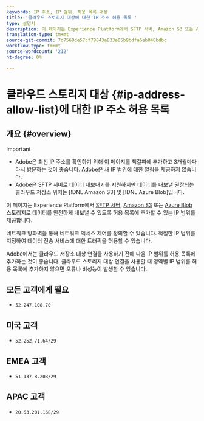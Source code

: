 ```yaml
---
keywords: IP 주소, IP 범위, 허용 목록 대상
title: '클라우드 스토리지 대상에 대한 IP 주소 허용 목록 '
type: 설명서
description: 이 페이지는 Experience Platform에서 SFTP 서버, Amazon S3 또는 Azure Blob 저장소로 데이터를 안전하게 내보낼 수 있도록 허용 목록에 추가할 수 있는 IP 범위를 제공합니다.
translation-type: tm+mt
source-git-commit: 7d7568de57cf79843a833a05b9bdfa6eb048bdbc
workflow-type: tm+mt
source-wordcount: '212'
ht-degree: 0%

---
```



# 클라우드 스토리지 대상 {#ip-address-allow-list}에 대한 IP 주소 허용 목록

## 개요 {#overview}

>[!IMPORTANT]
>
> * Adobe은 최신 IP 주소를 확인하기 위해 이 페이지를 책갈피에 추가하고 3개월마다 다시 방문하는 것이 좋습니다. Adobe은 새 IP 범위에 대한 알림을 제공하지 않습니다.
> * Adobe은 SFTP 서버로 데이터 내보내기를 지원하지만 데이터를 내보낼 권장되는 클라우드 저장소 위치는 [!DNL Amazon S3] 및 [!DNL Azure Blob]입니다.


이 페이지는 Experience Platform에서 [SFTP 서버](./sftp.md), [Amazon S3](./amazon-s3.md) 또는 [Azure Blob](./azure-blob.md) 스토리지로 데이터를 안전하게 내보낼 수 있도록 허용 목록에 추가할 수 있는 IP 범위를 제공합니다.

네트워크 방화벽을 통해 네트워크 액세스 제어를 정의할 수 있습니다. 적절한 IP 범위를 지정하여 데이터 전송 서비스에 대한 트래픽을 허용할 수 있습니다.

Adobe에서는 클라우드 저장소 대상 연결을 사용하기 전에 다음 IP 범위를 허용 목록에 추가하는 것이 좋습니다. 클라우드 스토리지 대상 연결을 사용할 때 영역별 IP 범위를 허용 목록에 추가하지 않으면 오류나 비성능이 발생할 수 있습니다.

## 모든 고객에게 필요

* `52.247.108.70`

## 미국 고객

* `52.252.71.64/29`

## EMEA 고객

* `51.137.8.208/29`

## APAC 고객

* `20.53.201.168/29`